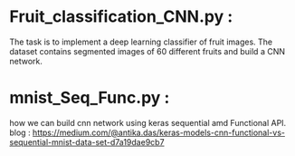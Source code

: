 # Fruit_classification_CNN.py :
The task is to implement a deep learning classifier of fruit images. The dataset contains segmented images of 60 different fruits and build a CNN network.
# mnist_Seq_Func.py : 
how we can build cnn network using keras sequential amd Functional API. blog : https://medium.com/@antika.das/keras-models-cnn-functional-vs-sequential-mnist-data-set-d7a19dae9cb7

